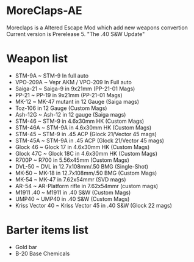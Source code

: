 # MoreClaps-AE
Moreclaps is a Altered Escape Mod which add new weapons convertion
Current version is Prerelease  5. "The .40 S&W Update"

# Weapon list
* STM-9A ~ STM-9 In full auto
* VPO-209A ~ Vepr AKM / VPO-209 In Full auto 
* Saiga-21 ~ Saiga-9 in 9x21mm (PP-21-01 Mags)
* PP-21 ~ PP-19 in 9x21mm (PP-21-01 Mags)
* MK-12 ~ MK-47 mutant in 12 Gauge (Saiga mags)
* Toz-106 in 12 Gauge (Custom Mags)
* Ash-12G ~ Ash-12 in 12 gauge (Saiga mags)
* STM-46 ~ STM-9 in 4.6x30mm HK (Custom Mags)
* STM-46A ~ STM-9A in 4.6x30mm HK (Custom Mags)
* STM-45 ~ STM-9 in .45 ACP (Glock 21/Vector 45 mags)
* STM-45A ~ STM-9A in .45 ACP (Glock 21/Vector 45 mags)
* Glock 46 ~ Glock 17 in 4.6x30mm HK (Custom Mags)
* Glock 47C ~ Glock 18C in 4.6x30mm HK (Custom Mags)
* R700P ~ R700 in 5.56x45mm (Custom Mags)
* DVL-50 ~ DVL in 12.7x108mm/.50 BMG (Single-Shot)
* MK-50 ~ MK-18 in 12.7x108mm/.50 BMG (Custom Mags)
* MK-54 ~ MK-47 in 7.62x54mmr (SVD mags)
* AR-54 ~ AR-Platform rifle in 7.62x54mmr (custom mags)
* M1911 .40 ~ M1911 in .40 S&W (Custom Mags)
* UMP40 ~ UMP40 in .40 S&W (Custom Mags)
* Kriss Vector 40 ~ Kriss Vector 45 in .40 S&W (Glock 22 mags)
# Barter items list
* Gold bar
* B-20 Base Chemicals
